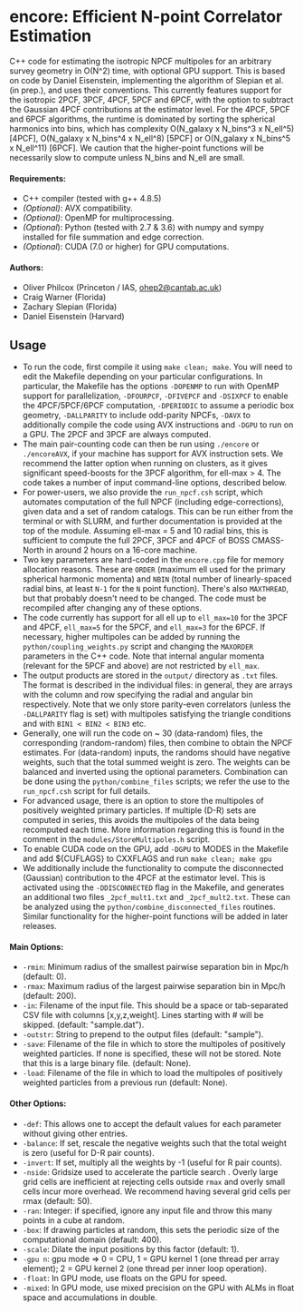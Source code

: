 # encore: Efficient N-point Correlator Estimation

C++ code for estimating the isotropic NPCF multipoles for an arbitrary survey geometry in O(N^2) time, with optional GPU support. This is based on code by Daniel Eisenstein, implementing the algorithm of Slepian et al. (in prep.), and uses their conventions. This currently features support for the isotropic 2PCF, 3PCF, 4PCF, 5PCF and 6PCF, with the option to subtract the Gaussian 4PCF contributions at the estimator level. For the 4PCF, 5PCF and 6PCF algorithms, the runtime is dominated by sorting the spherical harmonics into bins, which has complexity O(N_galaxy x N_bins^3 x N_ell^5) [4PCF], O(N_galaxy x N_bins^4 x N_ell^8) [5PCF] or O(N_galaxy x N_bins^5 x N_ell^11) [6PCF]. We caution that the higher-point functions will be necessarily slow to compute unless N_bins and N_ell are small.

#### Requirements:
- C++ compiler (tested with g++ 4.8.5)
- *(Optional)*: AVX compatibility.
- *(Optional)*: OpenMP for multiprocessing.
- *(Optional*): Python (tested with 2.7 & 3.6) with numpy and sympy installed for file summation and edge correction.
- *(Optional*): CUDA (7.0 or higher) for GPU computations.

#### Authors:
- Oliver Philcox (Princeton / IAS, [ohep2@cantab.ac.uk](mailto:ohep2@cantab.ac.uk))
- Craig Warner (Florida)
- Zachary Slepian (Florida)
- Daniel Eisenstein (Harvard)

## Usage
- To run the code, first compile it using ```make clean; make```. You will need to edit the Makefile depending on your particular configurations. In particular, the Makefile has the options ```-DOPENMP``` to run with OpenMP support for parallelization, ```-DFOURPCF```, ```-DFIVEPCF``` and ```-DSIXPCF``` to enable the 4PCF/5PCF/6PCF computation, ```-DPERIODIC``` to assume a periodic box geometry, ```-DALLPARITY``` to include odd-parity NPCFs, ```-DAVX``` to additionally compile the code using AVX instructions and ```-DGPU``` to run on a GPU. The 2PCF and 3PCF are always computed.
- The main pair-counting code can then be run using ```./encore``` or ```./encoreAVX```, if your machine has support for AVX instruction sets. We recommend the latter option when running on clusters, as it gives significant speed-boosts for the 3PCF algorithm, for ell-max > 4. The code takes a number of input command-line options, described below.
- For power-users, we also provide the ```run_npcf.csh``` script, which automates computation of the full NPCF (including edge-corrections), given data and a set of random catalogs. This can be run either from the terminal or with SLURM, and further documentation is provided at the top of the module. Assuming ell-max = 5 and 10 radial bins, this is sufficient to compute the full 2PCF, 3PCF and 4PCF of BOSS CMASS-North in around 2 hours on a 16-core machine.
- Two key parameters are hard-coded in the ```encore.cpp``` file for memory allocation reasons. These are ```ORDER``` (maximum ell used for the primary spherical harmonic momenta) and ```NBIN``` (total number of linearly-spaced radial bins, at least ```N-1``` for the ```N``` point function). There's also ```MAXTHREAD```, but that probably doesn't need to be changed. The code must be recompiled after changing any of these options.
- The code currently has support for all ell up to ```ell_max=10``` for the 3PCF and 4PCF, ```ell_max=5``` for the 5PCF, and ```ell_max=3``` for the 6PCF. If necessary, higher multipoles can be added by running the ```python/coupling_weights.py``` script and changing the ```MAXORDER``` parameters in the C++ code. Note that internal angular momenta (relevant for the 5PCF and above) are not restricted by ```ell_max```.
- The output products are stored in the ```output/``` directory as ```.txt``` files. The format is described in the individual files: in general, they are arrays with the column and row specifying the radial and angular bin respectively. Note that we only store parity-even correlators (unless the ```-DALLPARITY``` flag is set) with multipoles satisfying the triangle conditions and with ```BIN1 < BIN2 < BIN3``` etc.
- Generally, one will run the code on ~ 30 (data-random) files, the corresponding (random-random) files, then combine to obtain the NPCF estimates. For (data-random) inputs, the randoms should have negative weights, such that the total summed weight is zero. The weights can be balanced and inverted using the optional parameters. Combination can be done using the ```python/combine_files``` scripts; we refer the use to the ```run_npcf.csh``` script for full details.
- For advanced usage, there is an option to store the multipoles of positively weighted primary particles. If multiple (D-R) sets are computed in series, this avoids the multipoles of the data being recomputed each time. More information regarding this is found in the comment in the ```modules/StoreMultipoles.h``` script.
- To enable CUDA code on the GPU, add ```-DGPU``` to MODES in the Makefile and add ${CUFLAGS} to CXXFLAGS and run ```make clean; make gpu```
- We additionally include the functionality to compute the disconnected (Gaussian) contribution to the 4PCF at the estimator level. This is activated using the ```-DDISCONNECTED``` flag in the Makefile, and generates an additional two files ```_2pcf_mult1.txt``` and ```_2pcf_mult2.txt```. These can be analyzed using the ```python/combine_disconnected_files``` routines. Similar functionality for the higher-point functions will be added in later releases.

#### Main Options:
- ```-rmin```: Minimum radius of the smallest pairwise separation bin in Mpc/h (default: 0).
- ```-rmax```: Maximum radius of the largest pairwise separation bin in Mpc/h (default: 200).
- ```-in```: Filename of the input file. This should be a space or tab-separated CSV file with columns [x,y,z,weight]. Lines starting with # will be skipped. (default: "sample.dat").
- ```-outstr```: String to prepend to the output files (default: "sample").
- ```-save```: Filename of the file in which to store the multipoles of positively weighted particles. If none is specified, these will not be stored. Note that this is a large binary file. (default: None).
- ```-load```: Filename of the file in which to load the multipoles of positively weighted particles from a previous run (default: None).

#### Other Options:
- ```-def```: This allows one to accept the default values for each parameter without giving other entries.
- ```-balance```: If set, rescale the negative weights such that the total weight is zero (useful for D-R pair counts).
- ```-invert```: If set, multiply all the weights by -1 (useful for R pair counts).
- ```-nside```: Gridsize used to accelerate the particle search . Overly large grid cells are inefficient at rejecting cells outside ```rmax``` and overly small cells incur more overhead. We recommend having several grid cells per rmax (default: 50).
- ```-ran```: Integer: if specified, ignore any input file and throw this many points in a cube at random.
- ```-box```: If drawing particles at random, this sets the periodic size of the computational domain (default: 400).
- ```-scale```: Dilate the input positions by this factor (default: 1).
- ```-gpu n```: gpu mode => 0 = CPU, 1 = GPU kernel 1 (one thread per array element); 2 = GPU kernel 2 (one thread per inner loop operation).
- ```-float```: In GPU mode, use floats on the GPU for speed.
- ```-mixed```: In GPU mode, use mixed precision on the GPU with ALMs in float space and accumulations in double.
